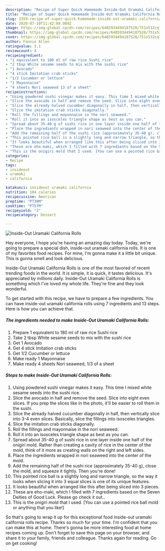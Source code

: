 ```yaml
---
description: "Recipe of Super Quick Homemade Inside-Out Uramaki California Rolls"
title: "Recipe of Super Quick Homemade Inside-Out Uramaki California Rolls"
slug: 2359-recipe-of-super-quick-homemade-inside-out-uramaki-california-rolls
date: 2020-07-10T11:42:09.989Z
image: https://img-global.cpcdn.com/recipes/6485934494187520/751x532cq70/inside-out-uramaki-california-rolls-recipe-main-photo.jpg
thumbnail: https://img-global.cpcdn.com/recipes/6485934494187520/751x532cq70/inside-out-uramaki-california-rolls-recipe-main-photo.jpg
cover: https://img-global.cpcdn.com/recipes/6485934494187520/751x532cq70/inside-out-uramaki-california-rolls-recipe-main-photo.jpg
author: Fannie Allen
ratingvalue: 3.1
reviewcount: 4
recipeingredient:
- "1 equivalent to 180 ml of raw rice Sushi rice"
- "2 tbsp White sesame seeds to mix with the sushi rice"
- "1 Avocado"
- "4 stick Imitation crab sticks"
- "1/2 Cucumber or lettuce"
- "1 Mayonnaise"
- "4 sheets Nori seaweed 13 of a sheet"
recipeinstructions:
- "Using powdered sushi vinegar makes it easy. This time I mixed white sesame seeds into the sushi rice."
- "Slice the avocado in half and remove the seed. Slice into eight even slices. If you prep the slices like in the photo, it&#39;ll be easier to roll them in the sushi."
- "Slice the already halved cucumber diagonally in half, then vertically slice into 3-4 even slices. Basically, slice the fillings into isosceles triangles."
- "Slice the imitation crab sticks diagonally."
- "Roll the fillings and mayonnaise in the nori seaweed."
- "Roll it into an isosceles triangle shape as best as you can."
- "Spread about 35-40 g of sushi rice in one layer inside one half of the onigiri mold. Rather than creating a cavity of rice in the center of the mold, think of it more as creating walls on the right and left sides."
- "Place the ingredients wrapped in nori seaweed into the center of the mold."
- "Add the remaining half of the sushi rice (approximately 35-40 g), close the mold, and squeeze it tightly. Then you&#39;re done!"
- "This pointed rice ball is a slightly long and narrow triangle, so the way it looks when slicing it into 3 equal slices is one of its unique features."
- "It looks beautiful when arranged like this after being sliced into 3 pieces."
- "These are eho-maki, which I filled with 7 ingredients based on the Seven Deities of Good Luck. Please go check it out.."
- "This is the onigiri mold that I used. [You can use a pointed rice ball mold or anything that you like!]"
categories:
- Recipe
tags:
- insideout
- uramaki
- california

katakunci: insideout uramaki california 
nutrition: 104 calories
recipecuisine: American
preptime: "PT30M"
cooktime: "PT57M"
recipeyield: "2"
recipecategory: Dessert

---
```



![Inside-Out Uramaki California Rolls](https://img-global.cpcdn.com/recipes/6485934494187520/751x532cq70/inside-out-uramaki-california-rolls-recipe-main-photo.jpg)

Hey everyone, I hope you're having an amazing day today. Today, we're going to prepare a special dish, inside-out uramaki california rolls. It is one of my favorites food recipes. For mine, I'm gonna make it a little bit unique. This is gonna smell and look delicious.

Inside-Out Uramaki California Rolls is one of the most favored of recent trending foods in the world. It is simple, it is quick, it tastes delicious. It's appreciated by millions daily. Inside-Out Uramaki California Rolls is something which I've loved my whole life. They're fine and they look wonderful.




To get started with this recipe, we have to prepare a few ingredients. You can have inside-out uramaki california rolls using 7 ingredients and 13 steps. Here is how you can achieve that.

<!--inarticleads1-->

##### The ingredients needed to make Inside-Out Uramaki California Rolls:

1. Prepare 1 equivalent to 180 ml of raw rice Sushi rice
1. Take 2 tbsp White sesame seeds to mix with the sushi rice
1. Get 1 Avocado
1. Get 4 stick Imitation crab sticks
1. Get 1/2 Cucumber or lettuce
1. Make ready 1 Mayonnaise
1. Make ready 4 sheets Nori seaweed, 1/3 of a sheet




<!--inarticleads2-->

##### Steps to make Inside-Out Uramaki California Rolls:

1. Using powdered sushi vinegar makes it easy. This time I mixed white sesame seeds into the sushi rice.
1. Slice the avocado in half and remove the seed. Slice into eight even slices. If you prep the slices like in the photo, it&#39;ll be easier to roll them in the sushi.
1. Slice the already halved cucumber diagonally in half, then vertically slice into 3-4 even slices. Basically, slice the fillings into isosceles triangles.
1. Slice the imitation crab sticks diagonally.
1. Roll the fillings and mayonnaise in the nori seaweed.
1. Roll it into an isosceles triangle shape as best as you can.
1. Spread about 35-40 g of sushi rice in one layer inside one half of the onigiri mold. Rather than creating a cavity of rice in the center of the mold, think of it more as creating walls on the right and left sides.
1. Place the ingredients wrapped in nori seaweed into the center of the mold.
1. Add the remaining half of the sushi rice (approximately 35-40 g), close the mold, and squeeze it tightly. Then you&#39;re done!
1. This pointed rice ball is a slightly long and narrow triangle, so the way it looks when slicing it into 3 equal slices is one of its unique features.
1. It looks beautiful when arranged like this after being sliced into 3 pieces.
1. These are eho-maki, which I filled with 7 ingredients based on the Seven Deities of Good Luck. Please go check it out..
1. This is the onigiri mold that I used. [You can use a pointed rice ball mold or anything that you like!]




So that's going to wrap it up for this exceptional food inside-out uramaki california rolls recipe. Thanks so much for your time. I'm confident that you can make this at home. There's gonna be more interesting food at home recipes coming up. Don't forget to save this page on your browser, and share it to your family, friends and colleague. Thanks again for reading. Go on get cooking!
